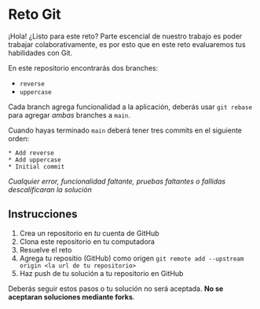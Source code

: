 # Reto Git
¡Hola! ¿Listo para este reto? Parte escencial de nuestro trabajo es poder trabajar colaborativamente, es por esto que en este reto evaluaremos tus habilidades con Git.

En este repositorio encontrarás dos branches:

- `reverse`
- `uppercase`

Cada branch agrega funcionalidad a la aplicación, deberás usar `git rebase` para agregar _ambas_ branches a `main`.

Cuando hayas terminado `main` deberá tener tres commits en el siguiente orden:

```
* Add reverse
* Add uppercase
* Initial commit
```

_Cualquier error, funcionalidad faltante, pruebas faltantes o fallidas descalificaran la solución_

## Instrucciones

1. Crea un repositorio en _tu_ cuenta de GitHub
2. Clona este repositorio en tu computadora
3. Resuelve el reto
4. Agrega tu repositio (GitHub) como origen `git remote add --upstream origin <la url de tu repositorio>`
5. Haz push de tu solución a tu repositorio en GitHub

Deberás seguir estos pasos o tu solución no será aceptada. **No se aceptaran soluciones mediante forks**.
